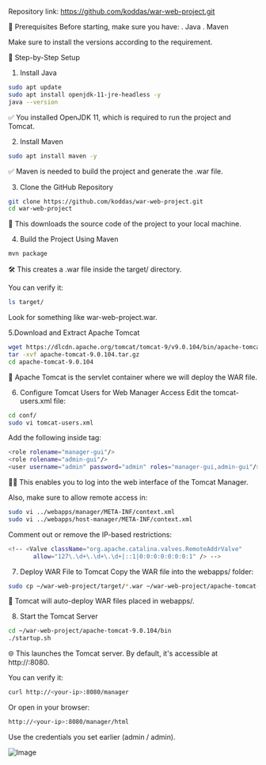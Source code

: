 Repository link: https://github.com/koddas/war-web-project.git


🧾 Prerequisites
Before starting, make sure you have:
. Java
. Maven

Make sure to install the versions according to the requirement.

🔧 Step-by-Step Setup
1. Install Java
```bash
sudo apt update
sudo apt install openjdk-11-jre-headless -y
java --version
```
✅ You installed OpenJDK 11, which is required to run the project and Tomcat.




2. Install Maven
```bash
sudo apt install maven -y
```
✅ Maven is needed to build the project and generate the .war file.



3. Clone the GitHub Repository
```bash
git clone https://github.com/koddas/war-web-project.git
cd war-web-project
```
📁 This downloads the source code of the project to your local machine.




4. Build the Project Using Maven
```bash
mvn package
```
🛠️ This creates a .war file inside the target/ directory.

You can verify it:
```bash
ls target/
```
Look for something like war-web-project.war.



5.Download and Extract Apache Tomcat
```bash
wget https://dlcdn.apache.org/tomcat/tomcat-9/v9.0.104/bin/apache-tomcat-9.0.104.tar.gz
tar -xvf apache-tomcat-9.0.104.tar.gz
cd apache-tomcat-9.0.104
```
🧰 Apache Tomcat is the servlet container where we will deploy the WAR file.



6. Configure Tomcat Users for Web Manager Access
Edit the tomcat-users.xml file:
```bash
cd conf/
sudo vi tomcat-users.xml
```

Add the following inside <tomcat-users> tag:
```bash
<role rolename="manager-gui"/>
<role rolename="admin-gui"/>
<user username="admin" password="admin" roles="manager-gui,admin-gui"/>
```
🧑‍💻 This enables you to log into the web interface of the Tomcat Manager.

Also, make sure to allow remote access in:
```bash
sudo vi ../webapps/manager/META-INF/context.xml
sudo vi ../webapps/host-manager/META-INF/context.xml
```
Comment out or remove the IP-based restrictions:
```bash
<!-- <Valve className="org.apache.catalina.valves.RemoteAddrValve"
       allow="127\.\d+\.\d+\.\d+|::1|0:0:0:0:0:0:0:1" /> -->
```




7. Deploy WAR File to Tomcat
Copy the WAR file into the webapps/ folder:
```bash
sudo cp ~/war-web-project/target/*.war ~/war-web-project/apache-tomcat-9.0.104/webapps/
```
🚀 Tomcat will auto-deploy WAR files placed in webapps/.




8. Start the Tomcat Server
```bash
cd ~/war-web-project/apache-tomcat-9.0.104/bin
./startup.sh
```
🌐 This launches the Tomcat server. By default, it's accessible at http://<your-ip>:8080.

You can verify it:
```bash
curl http://<your-ip>:8080/manager
```

Or open in your browser:
```bash
http://<your-ip>:8080/manager/html
```
Use the credentials you set earlier (admin / admin).

![Image](https://github.com/user-attachments/assets/d164da65-6984-4560-a740-580033780113)
